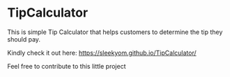 # TipCalculator

This is simple Tip Calculator that helps customers to determine the tip they should pay.

Kindly check it out here: https://sleekyom.github.io/TipCalculator/

Feel free to contribute to this little project
